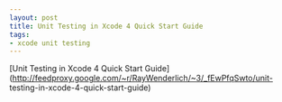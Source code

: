 ```yaml
--- 
layout: post
title: Unit Testing in Xcode 4 Quick Start Guide
tags: 
- xcode unit testing
---
```

[Unit Testing in Xcode 4 Quick Start
Guide](http://feedproxy.google.com/~r/RayWenderlich/~3/_fEwPfqSwto/unit-
testing-in-xcode-4-quick-start-guide)

